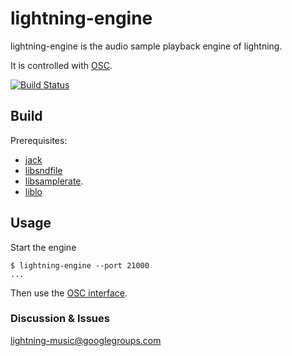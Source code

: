 lightning-engine
===========

lightning-engine is the audio sample playback engine of lightning.

It is controlled with [OSC](4).

[![Build Status](https://travis-ci.org/briansorahan/lightning-engine.svg?branch=master)](https://travis-ci.org/briansorahan/lightning-engine)

Build
-----

Prerequisites:

* [jack](1)
* [libsndfile](2)
* [libsamplerate](3).
* [liblo](6)

Usage
-----

Start the engine

```shell
$ lightning-engine --port 21000
...
```

Then use the [OSC interface](5).

### Discussion & Issues

lightning-music@googlegroups.com

[1]: http://jackaudio.org
[2]: http://www.mega-nerd.com/libsndfile/
[3]: http://www.mega-nerd.com/SRC/
[4]: http://opensoundcontrol.org
[5]: https://github.com/briansorahan/lightning-engine/wiki/lightning-engine-OSC-interface
[6]: http://liblo.sourceforge.net/
